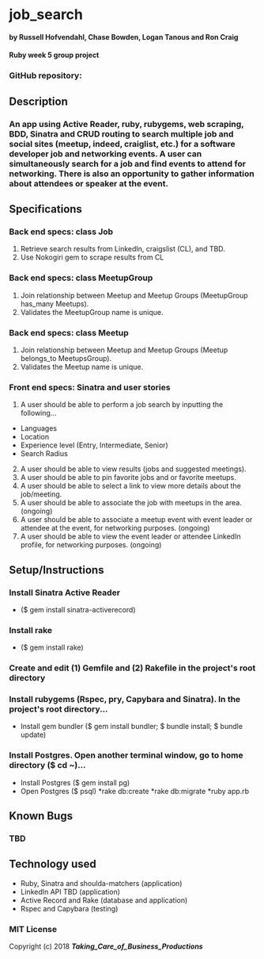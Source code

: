 # job_search

#### by Russell Hofvendahl, Chase Bowden, Logan Tanous and Ron Craig
#### Ruby week 5 group project

### GitHub repository:

## Description
### An app using Active Reader, ruby, rubygems, web scraping, BDD, Sinatra and CRUD routing to search multiple job and social sites (meetup, indeed, craiglist, etc.) for a software developer job and networking events.  A user can simultaneously search for a job and find events to attend for networking.  There is also an opportunity to gather information about attendees or speaker at the event.

## Specifications
### Back end specs: class Job
1. Retrieve search results from LinkedIn, craigslist (CL), and TBD.
2. Use Nokogiri gem to scrape results from CL


### Back end specs: class MeetupGroup
1. Join relationship between Meetup and Meetup Groups (MeetupGroup has_many Meetups).
2. Validates the MeetupGroup name is unique.


### Back end specs: class Meetup
1. Join relationship between Meetup and Meetup Groups (Meetup belongs_to MeetupsGroup).
2. Validates the Meetup name is unique.

### Front end specs: Sinatra and user stories
1. A user should be able to perform a job search by inputting the following...
* Languages
* Location
* Experience level (Entry, Intermediate, Senior)
* Search Radius
2. A user should be able to view results (jobs and suggested meetings).
3. A user should be able to pin favorite jobs and or favorite meetups.
4. A user should be able to select a link to view more details about the job/meeting.
5. A user should be able to associate the job with meetups in the area. (ongoing)
6. A user should be able to associate a meetup event with event leader or attendee at the event, for networking purposes. (ongoing)
7. A user should be able to view the event leader or attendee LinkedIn profile, for networking purposes. (ongoing)

## Setup/Instructions
### Install Sinatra Active Reader
* ($ gem install sinatra-activerecord)
### Install rake
* ($ gem install rake)
### Create and edit (1) Gemfile and (2) Rakefile in the project's root directory
### Install rubygems (Rspec, pry, Capybara and Sinatra).  In the project's root directory...
* Install gem bundler ($ gem install bundler; $ bundle install; $ bundle update)
### Install Postgres.  Open another terminal window, go to home directory ($ cd ~)...
* Install Postgres ($ gem install pg)
* Open Postgres ($ psql)
*rake db:create
*rake db:migrate
*ruby app.rb

## Known Bugs
### TBD

## Technology used
* Ruby, Sinatra and shoulda-matchers (application)
* LinkedIn API TBD (application)
* Active Record and Rake (database and application)
* Rspec and Capybara (testing)

### MIT License

Copyright (c) 2018 **_Taking_Care_of_Business_Productions_**
